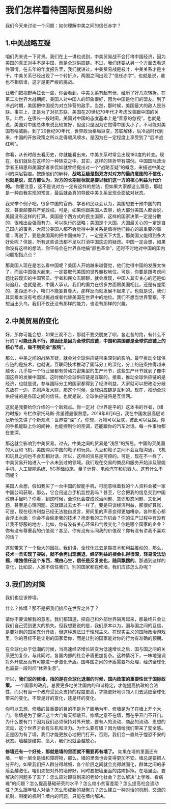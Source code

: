 # 我们怎样看待国际贸易纠纷

我们今天来讨论一个问题：如何理解中美之间的信任赤字？

## 1.中美战略互疑

咱们先来说一下背景。我们在上一讲也说到，中美贸易战不会打垮中国经济，因为美国的真正对手不是中国，而是全球供应链。不过，我们还要从另一个方面去看这件事情。在去年的年度报告里，我们就讲过，中美贸易战是枝叶，中美关系才是主干。中美关系已经出现了一个转折点，两国之间出现了“信任赤字”，也就是说，谁也不相信谁，这才是更严峻的挑战。

让我们把视野再拉长一些，你会看到，中美关系有起有伏，经历了好几次转折。在第二次世界大战期间，美国人对中国人的印象很好，因为中国是他们的盟友。到了冷战时期，美国把中国视为对立阵营的敌手。当然，那时候，美国最大的敌人是苏联。事实上，正是为了对抗苏联，美国在20世纪70年代才考虑改善跟中国的关系。此后，在很长一段时间，美国对中国的态度基本上是“善意的忽视”，也就是说，美国对中国总体来说比较友好，但这只是因为它觉得中国太小了，不可能对美国有啥威胁。到了20世纪90年代，世界政治格局巨变，苏联解体，后冷战时代到来，中国的开放政策之所以走得顺风顺水，是因为在一定程度上享受到了“后冷战红利”。

你看，从长时段去看历史，你就能看出来，中美关系时常会出现180度的转变。现在，我们就处在这样的一种转变之中。其实，这样的转折早有端倪。中国国际政治学者王辑思和美国学者李侃如就曾经提出过一个“战略互疑”的概念，来描述中美之间的深层裂痕。按照他们的解释，**战略互疑是指双方对对方的最终意图的不信任，也就是说，双方都认为，对方的长期目标就是要以我们这一方的核心利益为代价的。** 你要注意，这不是说对方一定有这样的想法，但如果大家都这么猜忌，那就是一种自我实现的预言，最后就会真的导致中美关系呈现全面敌对状态。

我来举个例子吧。很多中国的官员、学者和民众会认为，美国想要干预中国的内政，甚至颠覆共产党政权。可是，如果你跟美国人去聊，绝大部分美国人都会说，美国没有这样的打算。美国是个西方式的民主国家，这样的国家决策一定是分散的，很难出台强而有力、可以执行的战略；美国是个大国，大国最关心的一定是自己国内的事务，大部分美国人都不会觉得中美关系是值得他们操心的最重要的事情；再说了，要是美国真的把中国搞垮了，一定是天下大乱，那美国又能得到多大好处呢？但是，所有这些说法都不足以打消中国这边的疑虑。中国一定会想，如果你没有这样的想法，你干吗会在世界各地搞“颜色革命”，还时不时地对中国的国内问题指指点点？

那美国人现在是怎么看中国呢？美国人开始越来越警觉，他们觉得中国的发展太快了，而且中国强大起来，一定要取代美国的世界霸权地位。可是，你要是跟考虑问题比较现实的中国官员、学者和民众去聊聊，就会发现，中国人其实关心的还是如何追赶。也就是说，中国人承认，我们的国力在很多方面跟美国相比，还是有差距的，差距还不小，咱们不能妄自尊大，那样反而就发展不起来了。也就是说，我们其实根本没有考虑过挑战或者代替美国在世界中的地位。我们不想当世界警察，不想当出头鸟，我们不仅还没有那样的能力，也没有那样的兴趣。

## 2.中美贸易的变化

好，那你可能会想，如果三观不合，那就不要交朋友了呗，各走各的路，有什么不行的？**可能还真不行，原因还是因为全球供应链，中国和美国都是全球供应链上的核心节点，做不到完全“脱钩”。**

那么，中美之间的战略互疑，就会对全球供应链带来深刻的影响。最早推动全球供应链的是技术，也就说，互联网技术推动了国际分工的深化，分工的链条拉得越来越长，几乎每一个行业里都有劳动力密集型的生产环节，这些生产环节就到了像中国这样的发展中国家。这时候的全球供应链是互联的。接着，推动全球供应链的是经济，也就是说，参与国际分工的国家都得到了经济利益，大家就可以把政治分歧先放在一边，先闷声发大财。那这个时候，全球供应链是互利的。现在，推动全球供应链的是各国之间的信任。也就是说，全球供应链将是互信网。

这就是我要给你介绍的一个新观点。你一定对《世界是平的》这本书的作者，《纽约时报》专栏作家托马斯·弗里德曼很熟悉。2019年9月6日，我在中国发展高层论坛听他又讲了个新观点：世界变“深”了。你想，万物可以互联，彼此可以互探。你的手机能联上你的闹钟，也能控制你的空调，还能跟你的汽车对话。每一件事物都在变深。

那这就会影响到中美贸易。过去，中美之间的贸易是“浅层”的贸易。中国购买美国的大豆和飞机，美国购买中国的鞋子和玩具。大豆和鞋子之间不会互相沟通，飞机和玩具之间也不会互相对话，所以，这样的贸易是可控的。可是，现在不一样了，中美贸易开始进入一个从未到过的领域。我们现在交易的商品和服务开始涉及智能手机、人工智能系统、5G基础设施、量子计算、电动汽车和机器人。这有什么不同呢？

美国人会想，假如我买了一台中国的智能手机，可能意味着我的个人资料会被一家中国公司获取，那么，它会用这台手机监控我吗？甚至，它会把我的信息交到中国政府手里吗？你看，到这时候，全球化会变成政治问题、意识形态问题、文化问题，甚至是心理问题。这就跟过去太不一样了。要是只谈经济利益，那很好算账，可是，现在经济利益已经无法独自发言，房间里的声音变得更加嘈杂。各种担心都会浮出水面：你会不会偷走我的技术？抢走我的工作机会？你的生产过程中有没有让我不舒服的地方，比如，你有没有关心环保和气候变化？你是哪个国家的企业？你有没有尊重我的价值观？甚至，你有没有认同我的价值观？你有没有讲我不喜欢的话？

这就带来了一个极大的困扰。我们讲，全球化过去是靠技术和利益推动的，那么，**技术一旦实现了突破，就不会再出现倒退，经济利益的根会扎得很深，轻易没法动摇，唯独信任这个东西，境由心生，信任是反复变化，随风飘摆的**。那遇到这样的变化，比如说，人家不信任我们，别的国家都在修墙，我们应该怎么办呢？

## 3.我们的对策

我们也应该修墙。

什么？修墙？那不是把我们排斥在世界之外了？

请你不要误解我的意思。我们都知道，把自己和外部世界隔离起来，那最终只会让我们自己受到更大的损失。但我想要说的是，我们原本以为，国与国之间的互信，是要对别的国家充分开放，但这种想法过于理想主义。在现实主义的国际政治游戏里，你的目标不是让别的国家爱你，而是让别的国家能对你的行为有准确的预期。

在全球化处于低潮的时候，当高速经济增长转变为低速增长之后，国与国之间的关系更加复杂，与此同时，各国内部的社会矛盾更加复杂。这种情况下，一味地强调对外开放反而有可能进一步激化矛盾。国与国之间的矛盾需要冷处理，经济全球化也需要一段时间“休养生息”。

所以，**我们说的修墙，指的是在全球化退潮的时候，国内政策的重要性优于国际政策。** 一个国家的政府，总要更多地关注国内的和谐稳定，才能提高执政的合法性，而只有当一个政府受民众支持的程度更高，才能更好地引领人们去适应全球化带来的变化，不管是好的变化，还是坏的变化。

你可以去想，修墙的最重要的目的不是为了画地为牢。修墙是为了在墙上开个大门，修墙是为了保证这个大门每天都敞开。修墙之意不在墙，而在乎开门不开门。为什么要有门？因为我们必须保持对外开放，要有人的流动、商品的流动、思想的流动，这个世界才会有生机和活力。为什么要有墙？因为墙给我们带来了安全感。正是因为有了墙，我们才能更放心地把门打开，否则，我们会一直处于惶恐不安的状态。墙越是结实、高大，我们也就会越放心。

**修墙还有一个好处，那就是墙的里面就不需要再有墙了。** 如果在墙的里面还有墙，一层一层全是墙和障碍物，那么，墙的里面也会变得更加不安。墙总是要把人分开的，如果我们把人群分得越细，各个阶层之间就会变得越固化，群体之间的矛盾会越激化。咱们先把对外的墙修好，同时要把墙里面的路障拆掉。在墙里面，要解决的问题多了去了：怎么应对即将到来的老龄化社会？怎么解决“上学难、看病难”的问题？怎么提高基础研究的水平？怎么缩小贫富差距？怎么提高社会流动性？怎么跟年轻人对话？怎么形成新的凝聚力？怎么建立一种对话的机制、交流的机制、制衡的机制？墙内的问题，只能在墙内解决。

---
